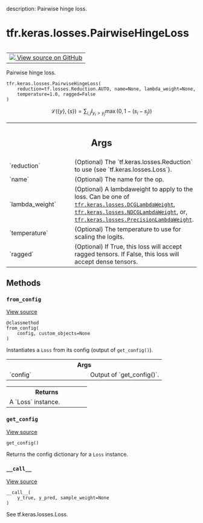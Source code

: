 description: Pairwise hinge loss.

<div itemscope itemtype="http://developers.google.com/ReferenceObject">
<meta itemprop="name" content="tfr.keras.losses.PairwiseHingeLoss" />
<meta itemprop="path" content="Stable" />
<meta itemprop="property" content="__call__"/>
<meta itemprop="property" content="__init__"/>
<meta itemprop="property" content="from_config"/>
<meta itemprop="property" content="get_config"/>
</div>

# tfr.keras.losses.PairwiseHingeLoss

<!-- Insert buttons and diff -->

<table class="tfo-notebook-buttons tfo-api nocontent" align="left">
<td>
  <a target="_blank" href="https://github.com/tensorflow/ranking/tree/master/tensorflow_ranking/python/keras/losses.py#L240-L274">
    <img src="https://www.tensorflow.org/images/GitHub-Mark-32px.png" />
    View source on GitHub
  </a>
</td>
</table>

Pairwise hinge loss.

<pre class="devsite-click-to-copy prettyprint lang-py tfo-signature-link">
<code>tfr.keras.losses.PairwiseHingeLoss(
    reduction=tf.losses.Reduction.AUTO, name=None, lambda_weight=None,
    temperature=1.0, ragged=False
)
</code></pre>

<!-- Placeholder for "Used in" -->

$$
\mathcal{L}(\{y\}, \{s\}) =
\sum_{i, j} I_{y_i > y_j} \max(0, 1 - (s_i - s_j))
$$

<!-- Tabular view -->
 <table class="responsive fixed orange">
<colgroup><col width="214px"><col></colgroup>
<tr><th colspan="2"><h2 class="add-link">Args</h2></th></tr>

<tr>
<td>
`reduction`
</td>
<td>
(Optional) The `tf.keras.losses.Reduction` to use (see
`tf.keras.losses.Loss`).
</td>
</tr><tr>
<td>
`name`
</td>
<td>
(Optional) The name for the op.
</td>
</tr><tr>
<td>
`lambda_weight`
</td>
<td>
(Optional) A lambdaweight to apply to the loss. Can be one
of <a href="../../../tfr/keras/losses/DCGLambdaWeight.md"><code>tfr.keras.losses.DCGLambdaWeight</code></a>,
<a href="../../../tfr/keras/losses/NDCGLambdaWeight.md"><code>tfr.keras.losses.NDCGLambdaWeight</code></a>, or,
<a href="../../../tfr/keras/losses/PrecisionLambdaWeight.md"><code>tfr.keras.losses.PrecisionLambdaWeight</code></a>.
</td>
</tr><tr>
<td>
`temperature`
</td>
<td>
(Optional) The temperature to use for scaling the logits.
</td>
</tr><tr>
<td>
`ragged`
</td>
<td>
(Optional) If True, this loss will accept ragged tensors. If
False, this loss will accept dense tensors.
</td>
</tr>
</table>

## Methods

<h3 id="from_config"><code>from_config</code></h3>

<a target="_blank" href="https://github.com/tensorflow/ranking/tree/master/tensorflow_ranking/python/keras/losses.py#L218-L225">View
source</a>

<pre class="devsite-click-to-copy prettyprint lang-py tfo-signature-link">
<code>@classmethod</code>
<code>from_config(
    config, custom_objects=None
)
</code></pre>

Instantiates a `Loss` from its config (output of `get_config()`).

<!-- Tabular view -->
 <table class="responsive fixed orange">
<colgroup><col width="214px"><col></colgroup>
<tr><th colspan="2">Args</th></tr>

<tr>
<td>
`config`
</td>
<td>
Output of `get_config()`.
</td>
</tr>
</table>

<!-- Tabular view -->
 <table class="responsive fixed orange">
<colgroup><col width="214px"><col></colgroup>
<tr><th colspan="2">Returns</th></tr>
<tr class="alt">
<td colspan="2">
A `Loss` instance.
</td>
</tr>

</table>

<h3 id="get_config"><code>get_config</code></h3>

<a target="_blank" href="https://github.com/tensorflow/ranking/tree/master/tensorflow_ranking/python/keras/losses.py#L208-L216">View
source</a>

<pre class="devsite-click-to-copy prettyprint lang-py tfo-signature-link">
<code>get_config()
</code></pre>

Returns the config dictionary for a `Loss` instance.

<h3 id="__call__"><code>__call__</code></h3>

<a target="_blank" href="https://github.com/tensorflow/ranking/tree/master/tensorflow_ranking/python/keras/losses.py#L172-L177">View
source</a>

<pre class="devsite-click-to-copy prettyprint lang-py tfo-signature-link">
<code>__call__(
    y_true, y_pred, sample_weight=None
)
</code></pre>

See tf.keras.losses.Loss.
